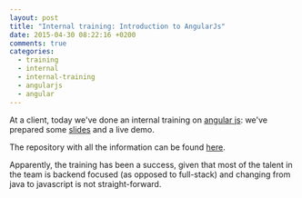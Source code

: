 ```yaml
---
layout: post
title: "Internal training: Introduction to AngularJs"
date: 2015-04-30 08:22:16 +0200
comments: true
categories: 
  - training
  - internal
  - internal-training
  - angularjs
  - angular
---
```


At a client, today we've done an internal training on [angular js][angular]: we've prepared some [slides][slides] and a live demo.

The repository with all the information can be found [here][repo].

Apparently, the training has been a success, given that most of the talent in the team is backend focused (as opposed to full-stack) and changing from java to javascript is not straight-forward.


[angular]: https://angularjs.org/
[repo]: https://github.com/alvarogarcia7/demo-frontend-angularjs
[slides]: https://github.com/alvarogarcia7/demo-frontend-angularjs/tree/master/slides
